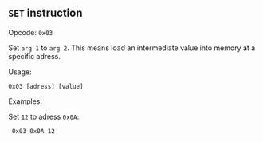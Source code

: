 ## `SET` instruction

Opcode: `0x03`

Set `arg 1` to `arg 2`. This means load an intermediate value into memory at a specific adress.

Usage:
```
0x03 [adress] [value]
```
Examples:

Set `12` to adress `0x0A`:
```
 0x03 0x0A 12
```
